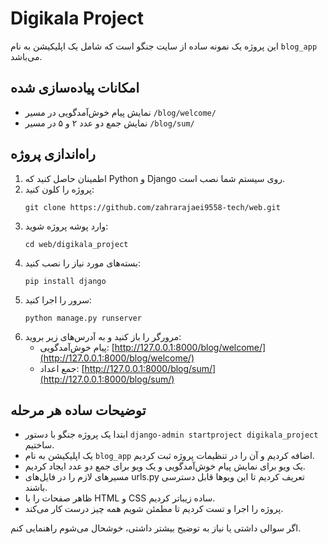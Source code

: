 # Digikala Project

این پروژه یک نمونه ساده از سایت جنگو است که شامل یک اپلیکیشن به نام `blog_app` می‌باشد.

## امکانات پیاده‌سازی شده
- نمایش پیام خوش‌آمدگویی در مسیر `/blog/welcome/`
- نمایش جمع دو عدد ۲ و ۵ در مسیر `/blog/sum/`

## راه‌اندازی پروژه
1. اطمینان حاصل کنید که Python و Django روی سیستم شما نصب است.
2. پروژه را کلون کنید:
   ```
   git clone https://github.com/zahrarajaei9558-tech/web.git
   ```
3. وارد پوشه پروژه شوید:
   ```
   cd web/digikala_project
   ```
4. بسته‌های مورد نیاز را نصب کنید:
   ```
   pip install django
   ```
5. سرور را اجرا کنید:
   ```
   python manage.py runserver
   ```
6. مرورگر را باز کنید و به آدرس‌های زیر بروید:
   - پیام خوش‌آمدگویی: [http://127.0.0.1:8000/blog/welcome/](http://127.0.0.1:8000/blog/welcome/)
   - جمع اعداد: [http://127.0.0.1:8000/blog/sum/](http://127.0.0.1:8000/blog/sum/)

## توضیحات ساده هر مرحله
- ابتدا یک پروژه جنگو با دستور `django-admin startproject digikala_project` ساختیم.
- یک اپلیکیشن به نام `blog_app` اضافه کردیم و آن را در تنظیمات پروژه ثبت کردیم.
- یک ویو برای نمایش پیام خوش‌آمدگویی و یک ویو برای جمع دو عدد ایجاد کردیم.
- مسیرهای لازم را در فایل‌های urls.py تعریف کردیم تا این ویوها قابل دسترسی باشند.
- ظاهر صفحات را با HTML و CSS ساده زیباتر کردیم.
- پروژه را اجرا و تست کردیم تا مطمئن شویم همه چیز درست کار می‌کند.

اگر سوالی داشتی یا نیاز به توضیح بیشتر داشتی، خوشحال می‌شوم راهنمایی کنم.
